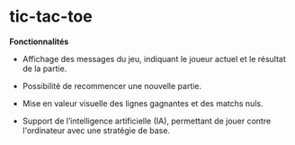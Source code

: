 # tic-tac-toe

**Fonctionnalités**



* Affichage des messages du jeu, indiquant le joueur actuel et le résultat de la partie.

* Possibilité de recommencer une nouvelle partie.

* Mise en valeur visuelle des lignes gagnantes et des matchs nuls.

* Support de l’intelligence artificielle (IA), permettant de jouer contre l'ordinateur avec une stratégie de base.
